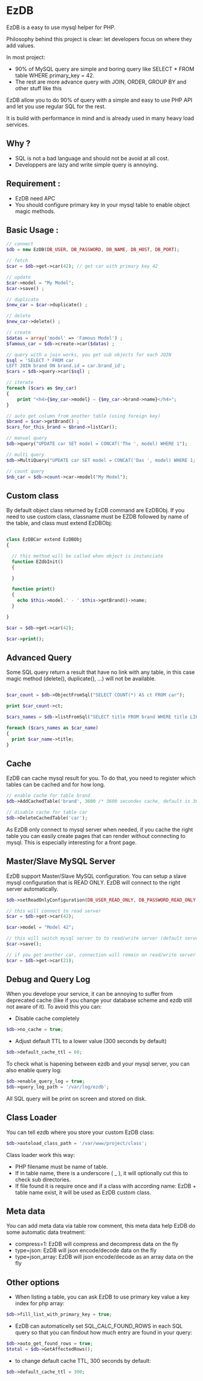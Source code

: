 EzDB
====

EzDB is a easy to use mysql helper for PHP.

Philosophy behind this project is clear: let developers focus on where they add values.

In most project:
 - 90% of MySQL query are simple and boring query like SELECT * FROM table WHERE primary_key = 42.
 - The rest are more advance query with JOIN, ORDER, GROUP BY and other stuff like this

EzDB allow you to do 90% of query with a simple and easy to use PHP API and let you use regular SQL for the rest.

It is build with performance in mind and is already used in many heavy load services.

Why ?
-------

 - SQL is not a bad language and should not be avoid at all cost.
 - Developpers are lazy and write simple query is annoying.

Requirement :
-------

 - EzDB need APC
 - You should configure primary key in your mysql table to enable object magic methods.

Basic Usage :
-------

```php
// connect
$db = new EzDB(DB_USER, DB_PASSWORD, DB_NAME, DB_HOST, DB_PORT);

// fetch
$car = $db->get->car(42); // get car with primary key 42

// update
$car->model = "My Model";
$car->save() ;

// duplicate
$new_car = $car->duplicate() ;

// delete
$new_car->delete() ; 

// create
$datas = array('model' => 'Famous Model') ;
$famous_car = $db->create->car($datas) ;

// query with a join works, you get sub objects for each JOIN
$sql = 'SELECT * FROM car
LEFT JOIN brand ON brand.id = car.brand_id';
$cars = $db->query->car($sql) ;

// iterate
foreach ($cars as $my_car)
{
	print "<h4>{$my_car->model} – {$my_car->brand->name}</h4>";
}

// auto get column from another table (using foreign key)
$brand = $car->getBrand() ;
$cars_for_this_brand = $brand->listCar();

// manual query
$db->query("UPDATE car SET model = CONCAT('The ', model) WHERE 1");

// multi query
$db->MultiQuery("UPDATE car SET model = CONCAT('Das ', model) WHERE 1; UPDATE car SET model = CONCAT('Le ', model) WHERE 1");

// count query
$nb_car = $db->count->car->model("My Model");

```

Custom class
-------

By default object class returned by EzDB command are EzDBObj. If you need to use custom class, classname must be EZDB followed by name of the table, and class must extend EzDBObj:

```php

class EzDBCar extend EzDBObj
{

  // this method will be called when object is instanciate
  function EZdbInit()
  {

  }

  function print()
  {
    echo $this->model.' - '.$this->getBrand()->name;
  }

}

$car = $db->get->car(42);

$car->print();
```

Advanced Query
-------

Some SQL query return a result that have no link with any table, in this case magic method (delete(), duplicate(), ...) will not be available.

```php

$car_count = $db->ObjectFromSql("SELECT COUNT(*) AS ct FROM car");

print $car_count->ct;

$cars_names = $db->listFromSql("SELECT title FROM brand WHERE title LIKE 'p%' ORDER BY title");

foreach ($cars_names as $car_name)
{
  print $car_name->title;
}
```

Cache
-------

EzDB can cache mysql result for you. To do that, you need to register which tables can be cached and for how long.

```php
// enable cache for table brand 
$db->AddCachedTable('brand', 3600 /* 3600 secondes cache, default is 300 */);

// disable cache for table car 
$db->DeleteCachedTable('car');
```

As EzDB only connect to mysql server when needed, if you cache the right table you can easily create pages that can render without connecting to mysql. This is especially interesting for a front page.

Master/Slave MySQL Server
-------

EzDB support Master/Slave MySQL configuration. You can setup a slave mysql configuration that is READ ONLY. EzDB will connect to the right server automatically.

```php
$db->setReadOnlyConfiguration(DB_USER_READ_ONLY, DB_PASSWORD_READ_ONLY, DB_NAME_READ_ONLY, DB_HOST_READ_ONLY, DB_PORT_READ_ONLY);

// this will connect to read server
$car = $db->get->car(42);

$car->model = "Model 42";

// this will switch mysql server to to read/write server (default server)
$car->save();

// if you get another car, connection will remain on read/write server
$car = $db->get->car(21);

```

Debug and Query Log
-------

When you develope your service, it can be annoying to suffer from deprecated cache (like if you change your database scheme and ezdb still not aware of it).
To avoid this you can:
 - Disable cache completely
```php
$db->no_cache = true;
```
 - Adjust default TTL to a lower value (300 seconds by default)
```php
$db->default_cache_ttl = 60;
```

To check what is hapening between ezdb and your mysql server, you can also enable query log:
```php
$db->enable_query_log = true;
$db->query_log_path = '/var/log/ezdb';
```

All SQL query will be print on screen and stored on disk.

Class Loader
-------

You can tell ezdb where you store your custom EzDB class:
```php
$db->autoload_class_path = '/var/www/project/class';
```
Class loader work this way:
 - PHP filename must be name of table.
 - If in table name, there is a underscore ( _ ), it will optionally cut this to check sub directories.
 - If file found it is require once and if a class with according name: EzDB + table name exist, it will be used as EzDB custom class.

Meta data
-------

You can add meta data via table row comment, this meta data help EzDB do some automatic data treatment:

 - compress=1: EzDB will compress and decompress data on the fly
 - type=json: EzDB will json encode/decode data on the fly
 - type=json_array: EzDB will json encode/decode as an array data on the fly

Other options
-------
 - When listing a table, you can ask EzDB to use primary key value a key index for php array:
```php
$db->fill_list_with_primary_key = true;
```
 - EzDB can automaticelly set SQL_CALC_FOUND_ROWS in each SQL query so that you can findout how much entry are found in your query:
```php
$db->auto_get_found_rows = true;
$total = $db->GetAffectedRows();
```
- to change default cache TTL, 300 seconds by default:
```php
$db->default_cache_ttl = 300;
```
